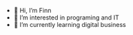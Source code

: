 - 👋 Hi, I’m Finn
- 👀 I’m interested in programing and IT
- 🌱 I’m currently learning digital business


<!---
FinnGantzhornUniReutlingen/FinnGantzhornUniReutlingen is a ✨ special ✨ repository because its `README.md` (this file) appears on your GitHub profile.
You can click the Preview link to take a look at your changes.
--->
